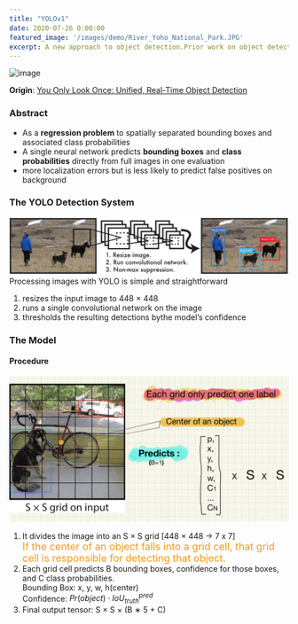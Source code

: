 ```yaml
---
title: "YOLOv1"
date: 2020-07-26 0:00:00
featured_image: '/images/demo/River_Yoho_National_Park.JPG'
excerpt: A new approach to object detection.Prior work on object detection repurposes classifiers to perform detection. Instead, Joseph Redmon’s team frame object detection as a regression problem to spatially separated bounding boxes and associated class probabilities.
---
```


![image](/images/demo/River_Yoho_National_Park.JPG)

**Origin**: [You Only Look Once: Unified, Real-Time Object Detection](https://arxiv.org/pdf/1506.02640.pdf)

### Abstract
* As a **regression problem** to spatially separated bounding boxes and
associated class probabilities
* A single neural network predicts **bounding boxes** and **class probabilities** directly from
full images in one evaluation
* more localization errors but is less likely to predict
false positives on background

### The YOLO Detection System
![Figure 1](/images/Paper/YOLOv1/figure_1.JPG)
Processing images with YOLO is simple and straightforward
1. resizes the input image to 448 × 448
2. runs a single convolutional network on the image
3. thresholds the resulting detections bythe model’s confidence

### The Model
#### Procedure
![Figure 2](/images/Paper/YOLOv1/figure_2.JPG)
1. It divides the image into an S × S grid [448 × 448 -> 7 x 7]<br>
<font size="4" color="#F39C12">If the center of an object falls into a grid cell, that grid cell is responsible for detecting that object.</font>
2. Each grid cell predicts B bounding boxes, confidence for those boxes, and C class probabilities.<br>Bounding Box: x, y, w, h(center)<br>Confidence: $Pr(object) \cdot IoU^{pred}_{truth}$
3. Final output tensor: S × S × (B ∗ 5 + C) 
